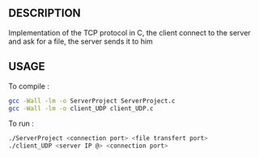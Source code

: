 ## DESCRIPTION

Implementation of the TCP protocol in C, the client connect to the server and ask for a file, the server sends it to him

## USAGE

To compile : 
```bash
gcc -Wall -lm -o ServerProject ServerProject.c
gcc -Wall -lm -o client_UDP client_UDP.c
```

To run :

```bash
./ServerProject <connection port> <file transfert port>
./client_UDP <server IP @> <connection port>
  ```
